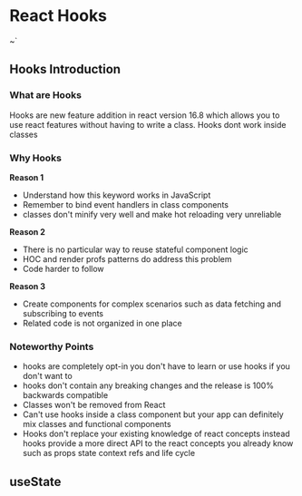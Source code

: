 # React Hooks
~`
## Hooks Introduction

### What are Hooks

Hooks are new feature addition in react version 16.8 which allows you to use react features without having to write a class.
Hooks dont work inside classes

### Why Hooks

**Reason 1**

- Understand how this keyword works in JavaScript
- Remember to bind event handlers in class components
- classes don't minify very well and make hot reloading very unreliable

**Reason 2**

- There is no particular way to reuse stateful component logic
- HOC and render profs patterns do address this problem
- Code harder to follow

**Reason 3**

- Create components for complex scenarios such as data fetching and subscribing to events
- Related code is not organized in one place

### Noteworthy Points

- hooks are completely opt-in you don't have to learn or use hooks if you don't want to
- hooks don't contain any breaking changes and the release is 100% backwards compatible
- Classes won't be removed from React
- Can't use hooks inside a class component but your app can definitely mix classes and functional components
- Hooks don't replace your existing knowledge of react concepts instead hooks provide a more direct API to the react concepts you already know such as props state context refs and life cycle

## useState
